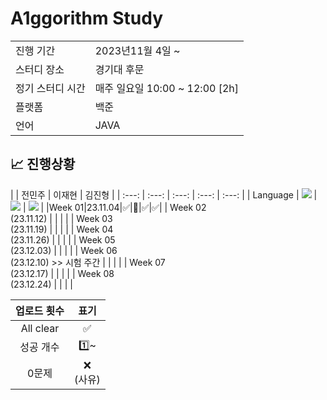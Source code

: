 # A1ggorithm Study

<table>
  <tr>
    <td>진행 기간</td>
    <td>2023년11월 4일 ~</td>
  </tr>
  <tr>
    <td>스터디 장소</td>
    <td>경기대 후문</td>
  </tr>
  <tr>
    <td>정기 스터디 시간</td>
    <td>매주 일요일 10:00 ~ 12:00 [2h]</td>
  </tr>
  <tr>
    <td>플랫폼</td>
    <td>백준</td>
  </tr>
  <tr>
    <td>언어</td>
    <td>JAVA</td>
  </tr>
</table>

## :chart_with_upwards_trend: 진행상황
|  | 전민주 | 이재현 | 김진형 | 
| :---: | :---: | :---: | :---: | :---: |
| Language | <img src="https://img.shields.io/badge/Java-007396?style=for-the-badge&logo=java&logoColor=white"> |<img src="https://img.shields.io/badge/Java-007396?style=for-the-badge&logo=java&logoColor=white"> | <img src="https://img.shields.io/badge/Java-007396?style=for-the-badge&logo=java&logoColor=white"> |
|Week 01|23.11.04|✅|🔺|✅|✅|
| Week 02</br>(23.11.12) |  |  |  |
| Week 03</br>(23.11.19) |  |  |  |
| Week 04</br>(23.11.26) |  |  |  |
| Week 05</br>(23.12.03) |  |  |  |
| Week 06</br>(23.12.10) >> 시험 주간 |  |  |  |
| Week 07</br>(23.12.17) |  |  |  |
| Week 08</br>(23.12.24) |  |  |  |
</br>

| 업로드 횟수 | 표기 |
| :---: | :---: |
| All clear | ✅ |
| 성공 개수 | 1️⃣~ |
| 0문제 | ❌ <br/>(사유) |
